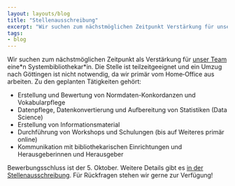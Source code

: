 ```yaml
---
layout: layouts/blog
title: "Stellenausschreibung"
excerpt: "Wir suchen zum nächstmöglichen Zeitpunkt Verstärkung für unser Team"
tags:
- blog
---
```


Wir suchen zum nächstmöglichen Zeitpunkt als Verstärkung für [unser Team](https://coli-conc.gbv.de/contact/) eine\*n Systembibliothekar\*in. Die Stelle ist teilzeitgeeignet und ein Umzug nach Göttingen ist nicht notwendig, da wir primär vom Home‐Office aus arbeiten. Zu den geplanten Tätigkeiten gehört:

* Erstellung und Bewertung von Normdaten-Konkordanzen und Vokabularpflege
* Datenpflege, Datenkonvertierung und Aufbereitung von Statistiken (Data Science)
* Erstellung von Informationsmaterial
* Durchführung von Workshops und Schulungen (bis auf Weiteres primär online)
* Kommunikation mit bibliothekarischen Einrichtungen und Herausgeberinnen und Herausgeber

Bewerbungsschluss ist der 5. Oktober. Weitere Details gibt es [in der Stellenausschreibung](https://www.gbv.de/stellen/pdf/Ausschreibung_Coli_Conc_2021-3.pdf). Für Rückfragen stehen wir gerne zur Verfügung!
